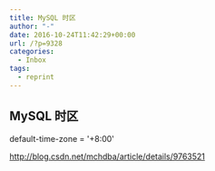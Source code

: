 ```yaml
---
title: MySQL 时区
author: "-"
date: 2016-10-24T11:42:29+00:00
url: /?p=9328
categories:
  - Inbox
tags:
  - reprint
---
```

## MySQL 时区
default-time-zone = '+8:00'

http://blog.csdn.net/mchdba/article/details/9763521